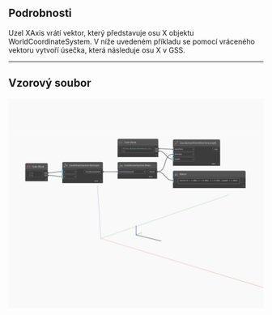## Podrobnosti
Uzel XAxis vrátí vektor, který představuje osu X objektu WorldCoordinateSystem. V níže uvedeném příkladu se pomocí vráceného vektoru vytvoří úsečka, která následuje osu X v GSS.
___
## Vzorový soubor

![XAxis](./Autodesk.DesignScript.Geometry.CoordinateSystem.XAxis_img.jpg)

